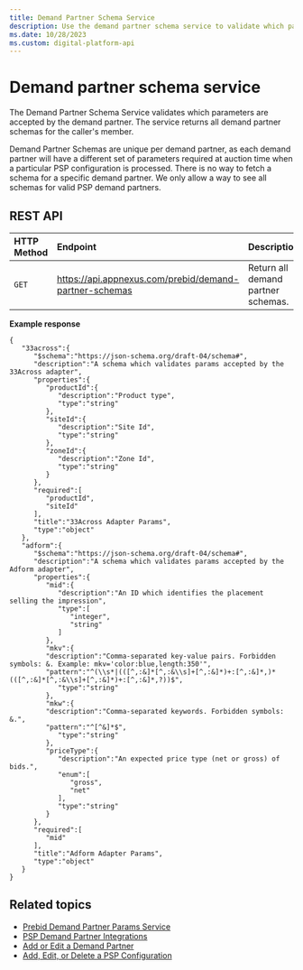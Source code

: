 ```yaml
---
title: Demand Partner Schema Service
description: Use the demand partner schema service to validate which parameters are accepted by the demand partner.
ms.date: 10/28/2023
ms.custom: digital-platform-api
---
```


# Demand partner schema service

The Demand Partner Schema Service validates which parameters are accepted by the demand partner. The service returns all demand partner schemas for the caller's member.

Demand Partner Schemas are unique per demand partner, as each demand partner will have a different set of parameters required at auction time when a particular PSP configuration is processed. There is no way to fetch a schema for a specific demand partner. We only allow a way to see all schemas for valid PSP demand partners.

## REST API

| HTTP Method | Endpoint | Description |
|:---|:---|:---|
| `GET` | https://api.appnexus.com/prebid/demand-partner-schemas | Return all demand partner schemas. |

**Example response**

```
{
   "33across":{
      "$schema":"https://json-schema.org/draft-04/schema#",
      "description":"A schema which validates params accepted by the 33Across adapter",
      "properties":{
         "productId":{
            "description":"Product type",
            "type":"string"
         },
         "siteId":{
            "description":"Site Id",
            "type":"string"
         },
         "zoneId":{
            "description":"Zone Id",
            "type":"string"
         }
      },
      "required":[
         "productId",
         "siteId"
      ],
      "title":"33Across Adapter Params",
      "type":"object"
   },
   "adform":{
      "$schema":"https://json-schema.org/draft-04/schema#",
      "description":"A schema which validates params accepted by the Adform adapter",
      "properties":{
         "mid":{
            "description":"An ID which identifies the placement selling the impression",
            "type":[
               "integer",
               "string"
            ]
         },
         "mkv":{
         "description":"Comma-separated key-value pairs. Forbidden symbols: &. Example: mkv='color:blue,length:350'",
         "pattern":"^(\\s*|(([^,:&]*[^,:&\\s]+[^,:&]*)+:[^,:&]*,)*(([^,:&]*[^,:&\\s]+[^,:&]*)+:[^,:&]*,?))$",
            "type":"string"
         },
         "mkw":{
         "description":"Comma-separated keywords. Forbidden symbols: &.",
         "pattern":"^[^&]*$",
            "type":"string"
         },
         "priceType":{
            "description":"An expected price type (net or gross) of bids.",
            "enum":[
               "gross",
               "net"
            ],
            "type":"string"
         }
      },
      "required":[
         "mid"
      ],
      "title":"Adform Adapter Params",
      "type":"object"
   }
}
```

## Related topics

- [Prebid Demand Partner Params Service](./prebid-demand-partner-params-service.md)
- [PSP Demand Partner Integrations](../monetize/prebid-server-premium-demand-partner-integrations.md)
- [Add or Edit a Demand Partner](../monetize/add-or-edit-a-demand-partner.md)
- [Add, Edit, or Delete a PSP Configuration](../monetize/add-edit-or-delete-a-psp-configuration.md)
